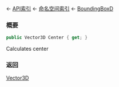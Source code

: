 ← [API索引](Api-Index) ← [命名空间索引](Namespace-Index) ← [BoundingBoxD](VRageMath.BoundingBoxD)

### 概要

```csharp
public Vector3D Center { get; }
```

Calculates center

### 返回

[Vector3D](VRageMath.Vector3D)

